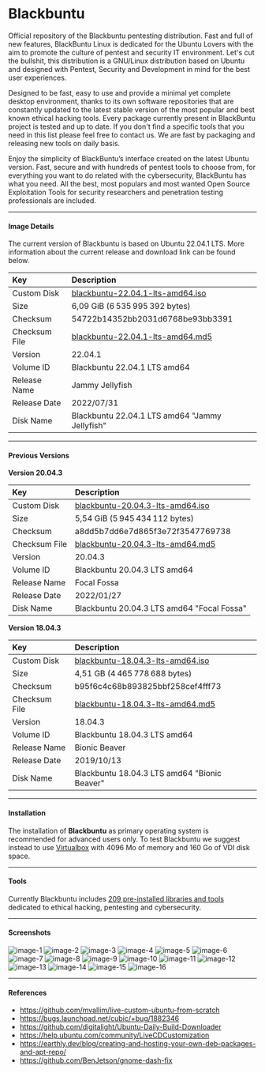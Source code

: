 # Blackbuntu

Official repository of the Blackbuntu pentesting distribution. Fast and full of new features, BlackBuntu Linux is dedicated for the Ubuntu Lovers with the aim to promote the culture of pentest and security IT environment. Let's cut the bullshit, this distribution is a GNU/Linux distribution based on Ubuntu and designed with Pentest, Security and Development in mind for the best user experiences.

Designed to be fast, easy to use and provide a minimal yet complete desktop environment, thanks to its own software repositories that are constantly updated to the latest stable version of the most popular and best known ethical hacking tools. Every package currently present in BlackBuntu project is tested and up to date. If you don't find a specific tools that you need in this list please feel free to contact us. We are fast by packaging and releasing new tools on daily basis.

Enjoy the simplicity of BlackBuntu’s interface created on the latest Ubuntu version. Fast, secure and with hundreds of pentest tools to choose from, for everything you want to do related with the cybersecurity, BlackBuntu has what you need. All the best, most populars and most wanted Open Source Exploitation Tools for security researchers and penetration testing professionals are included.

* * *

#### Image Details

The current version of Blackbuntu is based on Ubuntu 22.04.1 LTS. More information about the current release and download link can be found below.

| Key | Description |
| :--- | :--- |
| Custom Disk | [blackbuntu-22.04.1-lts-amd64.iso](https://blackbuntu.org/wp-content/uploads/iso/blackbuntu-22.04.1-lts-amd64.iso) |
| Size | 6,09 GiB (6 535 995 392 bytes) |
| Checksum | 54722b14352bb2031d6768be93bb3391 |
| Checksum File | [blackbuntu-22.04.1-lts-amd64.md5](https://blackbuntu.org/wp-content/uploads/iso/blackbuntu-22.04.1-lts-amd64.md5) |
| Version | 22.04.1 |
| Volume ID | Blackbuntu 22.04.1 LTS amd64 | |
| Release Name | Jammy Jellyfish |
| Release Date | 2022/07/31 |
| Disk Name | Blackbuntu 22.04.1 LTS amd64 "Jammy Jellyfish" |

* * *

#### Previous Versions

**Version 20.04.3**

| Key | Description |
| :--- | :--- |
| Custom Disk | [blackbuntu-20.04.3-lts-amd64.iso](https://blackbuntu.org/wp-content/uploads/iso/blackbuntu-20.04.3-lts-amd64.iso) |
| Size | 5,54 GiB (5 945 434 112 bytes) |
| Checksum | a8dd5b7dd6e7d865f3e72f3547769738 |
| Checksum File | [blackbuntu-20.04.3-lts-amd64.md5](https://blackbuntu.org/wp-content/uploads/iso/blackbuntu-20.04.3-lts-amd64.md5) |
| Version | 20.04.3 |
| Volume ID | Blackbuntu 20.04.3 LTS amd64 | |
| Release Name | Focal Fossa |
| Release Date | 2022/01/27 |
| Disk Name | Blackbuntu 20.04.3 LTS amd64 "Focal Fossa" |

**Version 18.04.3**

| Key | Description |
| :--- | :--- |
| Custom Disk | [blackbuntu-18.04.3-lts-amd64.iso](https://blackbuntu.org/wp-content/uploads/iso/blackbuntu-18.04.3-lts-amd64.iso) |
| Size | 4,51 GB (4 465 778 688 bytes) |
| Checksum | b95f6c4c68b893825bbf258cef4fff73 |
| Checksum File | [blackbuntu-18.04.3-lts-amd64.md5](https://blackbuntu.org/wp-content/uploads/iso/blackbuntu-18.04.3-lts-amd64.md5) |
| Version | 18.04.3 |
| Volume ID | Blackbuntu 18.04.3 LTS amd64 | |
| Release Name | Bionic Beaver |
| Release Date | 2019/10/13 |
| Disk Name | Blackbuntu 18.04.3 LTS amd64 "Bionic Beaver" |

* * *

#### Installation

The installation of **Blackbuntu** as primary operating system is recommended for advanced users only. To test Blackbuntu we suggest instead to use [Virtualbox](https://www.virtualbox.org/) with 4096 Mo of memory and 160 Go of VDI disk space.

* * *

#### Tools

Currently Blackbuntu includes [209 pre-installed libraries and tools](https://github.com/neoslab/blackbuntu/blob/main/TOOLS.md) dedicated to ethical hacking, pentesting and cybersecurity.

* * *

#### Screenshots

![image-1](https://github.com/neoslab/blackbuntu/raw/main/screenshots/1.png)
![image-2](https://github.com/neoslab/blackbuntu/raw/main/screenshots/2.png)
![image-3](https://github.com/neoslab/blackbuntu/raw/main/screenshots/3.png)
![image-4](https://github.com/neoslab/blackbuntu/raw/main/screenshots/4.png)
![image-5](https://github.com/neoslab/blackbuntu/raw/main/screenshots/5.png)
![image-6](https://github.com/neoslab/blackbuntu/raw/main/screenshots/6.png)
![image-7](https://github.com/neoslab/blackbuntu/raw/main/screenshots/7.png)
![image-8](https://github.com/neoslab/blackbuntu/raw/main/screenshots/8.png)
![image-9](https://github.com/neoslab/blackbuntu/raw/main/screenshots/9.png)
![image-10](https://github.com/neoslab/blackbuntu/raw/main/screenshots/10.png)
![image-11](https://github.com/neoslab/blackbuntu/raw/main/screenshots/11.png)
![image-12](https://github.com/neoslab/blackbuntu/raw/main/screenshots/12.png)
![image-13](https://github.com/neoslab/blackbuntu/raw/main/screenshots/13.png)
![image-14](https://github.com/neoslab/blackbuntu/raw/main/screenshots/14.png)
![image-15](https://github.com/neoslab/blackbuntu/raw/main/screenshots/15.png)
![image-16](https://github.com/neoslab/blackbuntu/raw/main/screenshots/16.png)

* * *

#### References

- https://github.com/mvallim/live-custom-ubuntu-from-scratch
- https://bugs.launchpad.net/cubic/+bug/1882346
- https://github.com/digitalight/Ubuntu-Daily-Build-Downloader
- https://help.ubuntu.com/community/LiveCDCustomization
- https://earthly.dev/blog/creating-and-hosting-your-own-deb-packages-and-apt-repo/
- https://github.com/BenJetson/gnome-dash-fix
